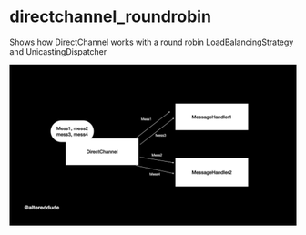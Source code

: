 # directchannel_roundrobin
Shows how DirectChannel works with a round robin LoadBalancingStrategy and UnicastingDispatcher

<img src="https://github.com/zakariahere/files/blob/master/shema_directchannel_roundrobin/shema_directchannel_roundrobin.001.jpeg"/>
